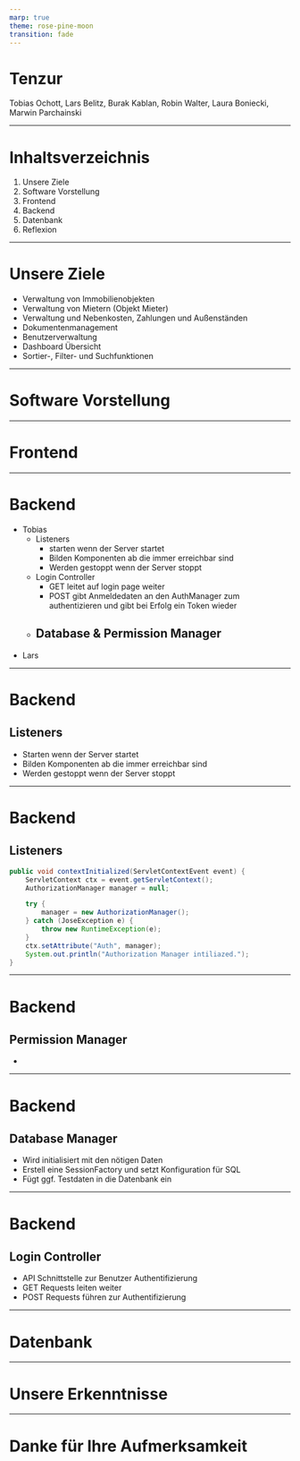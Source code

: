 ```yaml
---
marp: true
theme: rose-pine-moon
transition: fade
---
```


<!-- paginate: skip -->

# <!--fit-->Tenzur

Tobias Ochott, Lars Belitz, Burak Kablan, Robin Walter, Laura Boniecki, Marwin Parchainski

---

<!-- paginate: true -->

# Inhaltsverzeichnis

1. <span style="view-transition-name: Unsere-Ziele">Unsere Ziele</span>
2. Software Vorstellung
3. Frontend
4. Backend
5. Datenbank
6. Reflexion

---

# <span style="view-transition-name: Unsere-Ziele">Unsere Ziele</span>

- Verwaltung von Immobilienobjekten
- Verwaltung von Mietern (Objekt Mieter)
- Verwaltung und Nebenkosten, Zahlungen und Außenständen
- Dokumentenmanagement
- Benutzerverwaltung
- Dashboard Übersicht
- Sortier-, Filter- und Suchfunktionen

---

# Software Vorstellung

---

# Frontend

---

# Backend

- Tobias
    - Listeners
        - starten wenn der Server startet
        - Bilden Komponenten ab die immer erreichbar sind
        - Werden gestoppt wenn der Server stoppt
    - Login Controller
        - GET leitet auf login page weiter
        - POST gibt Anmeldedaten an den AuthManager zum authentizieren und gibt bei Erfolg ein Token wieder
    - Database & Permission Manager
        -
- Lars

---

# Backend

## Listeners

- Starten wenn der Server startet
- Bilden Komponenten ab die immer erreichbar sind
- Werden gestoppt wenn der Server stoppt

---

# Backend

## Listeners

```java
public void contextInitialized(ServletContextEvent event) {
    ServletContext ctx = event.getServletContext();
    AuthorizationManager manager = null;

    try {
        manager = new AuthorizationManager();
    } catch (JoseException e) {
        throw new RuntimeException(e);
    }
    ctx.setAttribute("Auth", manager);
    System.out.println("Authorization Manager intiliazed.");
}
```

---

# Backend
## Permission Manager
- 
---
# Backend
## Database Manager
- Wird initialisiert mit den nötigen Daten
- Erstell eine SessionFactory und setzt Konfiguration für SQL
- Fügt ggf. Testdaten in die Datenbank ein
---

# Backend

## Login Controller

- API Schnittstelle zur Benutzer Authentifizierung
- GET Requests leiten weiter
- POST Requests führen zur Authentifizierung

---

# Datenbank

---

# Unsere Erkenntnisse

---

<!-- paginate: false -->

# <!--fit--> Danke für Ihre Aufmerksamkeit
